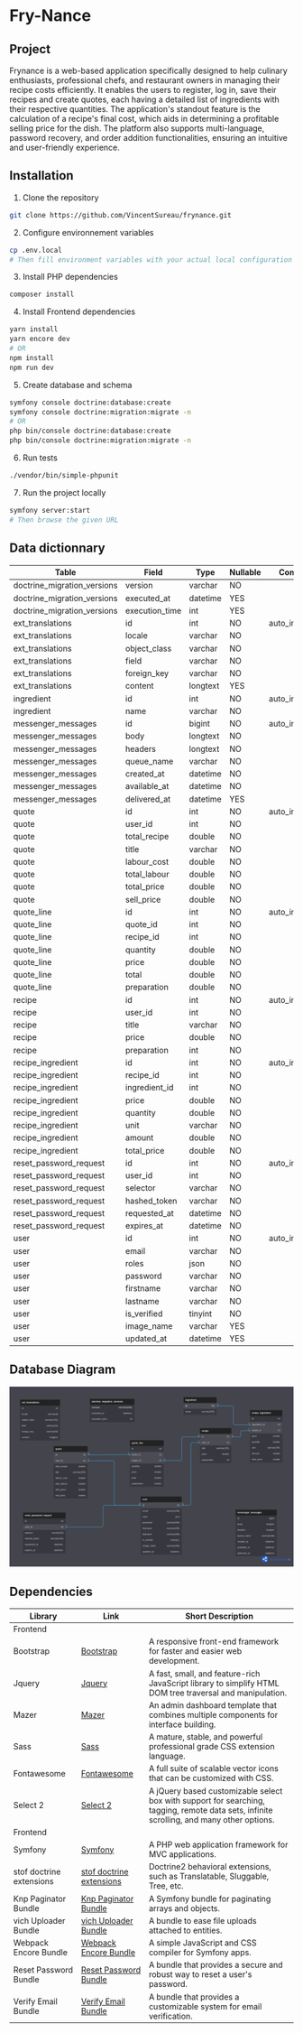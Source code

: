 # Fry-Nance

## Project

Frynance is a web-based application specifically designed to help culinary enthusiasts, professional chefs, and restaurant owners in managing their recipe costs efficiently. It enables the users to register, log in, save their recipes and create quotes, each having a detailed list of ingredients with their respective quantities. The application's standout feature is the calculation of a recipe's final cost, which aids in determining a profitable selling price for the dish. The platform also supports multi-language, password recovery, and order addition functionalities, ensuring an intuitive and user-friendly experience.

## Installation

1. Clone the repository 
```sh
git clone https://github.com/VincentSureau/frynance.git
```

2. Configure environnement variables
```sh
cp .env.local
# Then fill environment variables with your actual local configuration
```

3. Install PHP dependencies
```sh
composer install
```

4. Install Frontend dependencies
```sh
yarn install
yarn encore dev
# OR
npm install
npm run dev
```

5. Create database and schema
```sh
symfony console doctrine:database:create
symfony console doctrine:migration:migrate -n
# OR
php bin/console doctrine:database:create
php bin/console doctrine:migration:migrate -n
```

6. Run tests
```sh
./vendor/bin/simple-phpunit
```

7. Run the project locally
```sh
symfony server:start
# Then browse the given URL
```

## Data dictionnary

|Table                      |Field         |Type    |Nullable|Comment       |
|---------------------------|--------------|--------|--------|--------------|
|doctrine_migration_versions|version       |varchar |NO      |              |
|doctrine_migration_versions|executed_at   |datetime|YES     |              |
|doctrine_migration_versions|execution_time|int     |YES     |              |
|ext_translations           |id            |int     |NO      |auto_increment|
|ext_translations           |locale        |varchar |NO      |              |
|ext_translations           |object_class  |varchar |NO      |              |
|ext_translations           |field         |varchar |NO      |              |
|ext_translations           |foreign_key   |varchar |NO      |              |
|ext_translations           |content       |longtext|YES     |              |
|ingredient                 |id            |int     |NO      |auto_increment|
|ingredient                 |name          |varchar |NO      |              |
|messenger_messages         |id            |bigint  |NO      |auto_increment|
|messenger_messages         |body          |longtext|NO      |              |
|messenger_messages         |headers       |longtext|NO      |              |
|messenger_messages         |queue_name    |varchar |NO      |              |
|messenger_messages         |created_at    |datetime|NO      |              |
|messenger_messages         |available_at  |datetime|NO      |              |
|messenger_messages         |delivered_at  |datetime|YES     |              |
|quote                      |id            |int     |NO      |auto_increment|
|quote                      |user_id       |int     |NO      |              |
|quote                      |total_recipe  |double  |NO      |              |
|quote                      |title         |varchar |NO      |              |
|quote                      |labour_cost   |double  |NO      |              |
|quote                      |total_labour  |double  |NO      |              |
|quote                      |total_price   |double  |NO      |              |
|quote                      |sell_price    |double  |NO      |              |
|quote_line                 |id            |int     |NO      |auto_increment|
|quote_line                 |quote_id      |int     |NO      |              |
|quote_line                 |recipe_id     |int     |NO      |              |
|quote_line                 |quantity      |double  |NO      |              |
|quote_line                 |price         |double  |NO      |              |
|quote_line                 |total         |double  |NO      |              |
|quote_line                 |preparation   |double  |NO      |              |
|recipe                     |id            |int     |NO      |auto_increment|
|recipe                     |user_id       |int     |NO      |              |
|recipe                     |title         |varchar |NO      |              |
|recipe                     |price         |double  |NO      |              |
|recipe                     |preparation   |int     |NO      |              |
|recipe_ingredient          |id            |int     |NO      |auto_increment|
|recipe_ingredient          |recipe_id     |int     |NO      |              |
|recipe_ingredient          |ingredient_id |int     |NO      |              |
|recipe_ingredient          |price         |double  |NO      |              |
|recipe_ingredient          |quantity      |double  |NO      |              |
|recipe_ingredient          |unit          |varchar |NO      |              |
|recipe_ingredient          |amount        |double  |NO      |              |
|recipe_ingredient          |total_price   |double  |NO      |              |
|reset_password_request     |id            |int     |NO      |auto_increment|
|reset_password_request     |user_id       |int     |NO      |              |
|reset_password_request     |selector      |varchar |NO      |              |
|reset_password_request     |hashed_token  |varchar |NO      |              |
|reset_password_request     |requested_at  |datetime|NO      |              |
|reset_password_request     |expires_at    |datetime|NO      |              |
|user                       |id            |int     |NO      |auto_increment|
|user                       |email         |varchar |NO      |              |
|user                       |roles         |json    |NO      |              |
|user                       |password      |varchar |NO      |              |
|user                       |firstname     |varchar |NO      |              |
|user                       |lastname      |varchar |NO      |              |
|user                       |is_verified   |tinyint |NO      |              |
|user                       |image_name    |varchar |YES     |              |
|user                       |updated_at    |datetime|YES     |              |

## Database Diagram
![Databasee diagram](docs/mcd_dark.png)

## Dependencies

| Library | Link | Short Description |
| ------ | ------ | ------ |
|Frontend|||
| Bootstrap | [Bootstrap](https://getbootstrap.com/) | A responsive front-end framework for faster and easier web development. |
| Jquery | [Jquery](https://jquery.com/) | A fast, small, and feature-rich JavaScript library to simplify HTML DOM tree traversal and manipulation. |
| Mazer | [Mazer](https://github.com/zuramai/mazer) | An admin dashboard template that combines multiple components for interface building. |
| Sass | [Sass](https://sass-lang.com/) | A mature, stable, and powerful professional grade CSS extension language. |
| Fontawesome | [Fontawesome](https://fontawesome.com/) | A full suite of scalable vector icons that can be customized with CSS. |
| Select 2 | [Select 2](https://select2.org/) | A jQuery based customizable select box with support for searching, tagging, remote data sets, infinite scrolling, and many other options. |
|Frontend|||
| Symfony | [Symfony](https://symfony.com/) | A PHP web application framework for MVC applications. |
| stof doctrine extensions | [stof doctrine extensions](https://github.com/stof/StofDoctrineExtensionsBundle) | Doctrine2 behavioral extensions, such as Translatable, Sluggable, Tree, etc. |
| Knp Paginator Bundle | [Knp Paginator Bundle](https://github.com/KnpLabs/KnpPaginatorBundle) | A Symfony bundle for paginating arrays and objects. |
| vich Uploader Bundle | [vich Uploader Bundle](https://github.com/dustin10/VichUploaderBundle) | A bundle to ease file uploads attached to entities. |
| Webpack Encore Bundle | [Webpack Encore Bundle](https://github.com/symfony/webpack-encore-bundle) | A simple JavaScript and CSS compiler for Symfony apps. |
| Reset Password Bundle | [Reset Password Bundle](https://github.com/SymfonyCasts/reset-password-bundle) | A bundle that provides a secure and robust way to reset a user's password. |
| Verify Email Bundle | [Verify Email Bundle](https://github.com/SymfonyCasts/verify-email-bundle) | A bundle that provides a customizable system for email verification. |